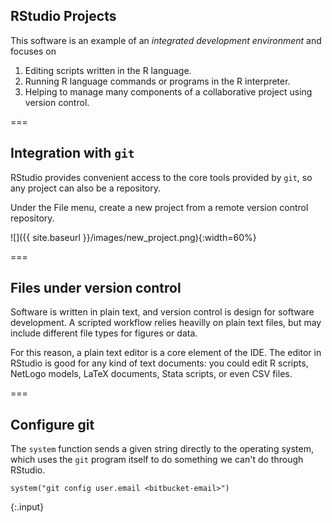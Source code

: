 ---
---

## RStudio Projects

This software is an example of an *integrated development environment* and focuses on

1. Editing scripts written in the R language.
1. Running R language commands or programs in the R interpreter.
1. Helping to manage many components of a collaborative project using version control.

===

## Integration with `git`

RStudio provides convenient access to the core tools provided by `git`, so any project can also be a repository.

Under the File menu, create a new project from a remote version control repository.

![]({{ site.baseurl }}/images/new_project.png){:width=60%}

===

## Files under version control

Software is written in plain text, and version control is design for software development. A scripted workflow relies heavilly on plain text files, but may include different file types for figures or data.

For this reason, a plain text editor is a core element of the IDE. The editor in RStudio is good for any kind of text documents: you could edit R scripts, NetLogo models, LaTeX documents, Stata scripts, or even CSV files.

===

## Configure git

The `system` function sends a given string directly to the operating system, which uses the `git` program itself to do something we can't do through RStudio. 

~~~
system("git config user.email <bitbucket-email>")
~~~
{:.input}
